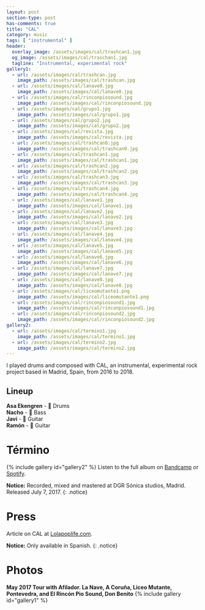 ```yaml
---
layout: post
section-type: post
has-comments: true
title: "CAL"
category: music
tags: [ "instrumental" ]
header:
  overlay_image: /assets/images/cal/trashcan1.jpg
  og_image: /assets/images/cal/traschan1.jpg
  tagline: "Instrumental, experimental rock"
gallery1:
  - url: /assets/images/cal/trashcan.jpg
    image_path: /assets/images/cal/trashcan.jpg
  - url: /assets/images/cal/lanave0.jpg
    image_path: /assets/images/cal/lanave0.jpg
  - url: /assets/images/cal/rinconpiosound.jpg
    image_path: /assets/images/cal/rinconpiosound.jpg
  - url: /assets/images/cal/grupo1.jpg
    image_path: /assets/images/cal/grupo1.jpg
  - url: /assets/images/cal/grupo2.jpg
    image_path: /assets/images/cal/grupo2.jpg
  - url: /assets/images/cal/revista.jpg
    image_path: /assets/images/cal/revista.jpg
  - url: /assets/images/cal/trashcan0.jpg
    image_path: /assets/images/cal/trashcan0.jpg
  - url: /assets/images/cal/trashcan1.jpg
    image_path: /assets/images/cal/trashcan1.jpg
  - url: /assets/images/cal/trashcan2.jpg
    image_path: /assets/images/cal/trashcan2.jpg
  - url: /assets/images/cal/trashcan3.jpg
    image_path: /assets/images/cal/trashcan3.jpg
  - url: /assets/images/cal/trashcan4.jpg
    image_path: /assets/images/cal/trashcan4.jpg
  - url: /assets/images/cal/lanave1.jpg
    image_path: /assets/images/cal/lanave1.jpg
  - url: /assets/images/cal/lanave2.jpg
    image_path: /assets/images/cal/lanave2.jpg
  - url: /assets/images/cal/lanave3.jpg
    image_path: /assets/images/cal/lanave3.jpg
  - url: /assets/images/cal/lanave4.jpg
    image_path: /assets/images/cal/lanave4.jpg
  - url: /assets/images/cal/lanave5.jpg
    image_path: /assets/images/cal/lanave5.jpg
  - url: /assets/images/cal/lanave6.jpg
    image_path: /assets/images/cal/lanave6.jpg
  - url: /assets/images/cal/lanave7.jpg
    image_path: /assets/images/cal/lanave7.jpg
  - url: /assets/images/cal/lanave8.jpg
    image_path: /assets/images/cal/lanave8.jpg
  - url: /assets/images/cal/liceomutante1.png
    image_path: /assets/images/cal/liceomutante1.png
  - url: /assets/images/cal/rinconpiosound1.jpg
    image_path: /assets/images/cal/rinconpiosound1.jpg
  - url: /assets/images/cal/rinconpiosound2.jpg
    image_path: /assets/images/cal/rinconpiosound2.jpg
gallery2:
  - url: /assets/images/cal/termino1.jpg
    image_path: /assets/images/cal/termino1.jpg
  - url: /assets/images/cal/termino2.jpg
    image_path: /assets/images/cal/termino2.jpg
---
```

I played drums and composed with CAL, an instrumental, experimental rock project based in Madrid, Spain, from 2016 to 2018.

## Lineup
**Asa Ekengren** - :drum: Drums  
**Nacho** - :guitar: Bass  
**Javi** - :guitar: Guitar  
**Ramón** - :guitar: Guitar

# Término
{% include gallery id="gallery2" %}
Listen to the full album on [Bandcamp](https://nooirax.bandcamp.com/album/termino) or [Spotify](https://open.spotify.com/album/5LLfZUTcYUp2HYq8Qt56RY).  

**Notice:** Recorded, mixed and mastered at DGR Sónica studios, Madrid. Released July 7, 2017.
{: .notice}

# Press
Article on CAL at [Lolapoplife.com](https://www.lapoplife.com/reporte-ibero-137-cal/).  

**Notice:** Only available in Spanish.
{: .notice}

# Photos
**May 2017 Tour with Afilador. La Nave, A Coruña, Liceo Mutante, Pontevedra, and El Rincón Pio Sound, Don Benito**
{% include gallery id="gallery1" %}  
